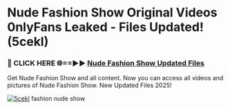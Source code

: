 # Nude Fashion Show Original Videos 0nlyFans Leaked - Files Updated! (5cekl)

<h3>🔴 CLICK HERE 🌐==►► <a href="https://tinyurl.com/yrmya6cz" rel="nofollow">Nude Fashion Show Updated Files</a></h3>

Get Nude Fashion Show and all content. Now you can access all videos and pictures of Nude Fashion Show. New Updated Files 2025!

[![5cekl](https://i.imgur.com/FMdXYCs.gif)](https://tinyurl.com/yrmya6cz)
fashion nude show
